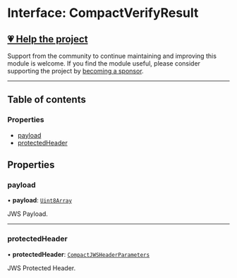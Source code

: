 # Interface: CompactVerifyResult

## [💗 Help the project](https://github.com/sponsors/panva)

Support from the community to continue maintaining and improving this module is welcome. If you find the module useful, please consider supporting the project by [becoming a sponsor](https://github.com/sponsors/panva).

---

## Table of contents

### Properties

- [payload](types.CompactVerifyResult.md#payload)
- [protectedHeader](types.CompactVerifyResult.md#protectedheader)

## Properties

### payload

• **payload**: [`Uint8Array`]( https://developer.mozilla.org/docs/Web/JavaScript/Reference/Global_Objects/Uint8Array )

JWS Payload.

___

### protectedHeader

• **protectedHeader**: [`CompactJWSHeaderParameters`](types.CompactJWSHeaderParameters.md)

JWS Protected Header.
